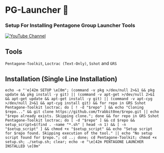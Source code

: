 # PG-Launcher 🚀
### Setup For Installing Pentagone Group Launcher Tools
[![YouTube Channel](https://img.shields.io/badge/YouTube-Channel-red)](https://www.youtube.com/@TrabbitOne)


## Tools
``Pentagone-Toolkit``, ``Loctrac (Text-Only)``, ``Sshot`` and ``GRS``

## Installation (Single Line Installation)
```
echo -e "'e[42m SETUP \e[0m"; (command -v pkg >/dev/null 2>&1 && pkg update && pkg install -y git) || (command -v apt-get >/dev/null 2>&1 && apt-get update && apt-get install -y git) || (command -v apt-cyg >/dev/null 2>&1 && apt-cyg install git) && for repo in GRS Sshot Pentagone-Toolkit loctrac; do [ ! -d "$repo" ] && echo "Cloning $repo..." && git clone https://github.com/Trabbit0ne/$repo.git || echo "$repo already exists. Skipping clone."; done && for repo in GRS Sshot Pentagone-Toolkit loctrac; do [ -d "$repo" ] && cd $repo && setup_script=$(find . -name "*.sh" | head -n 1) && [ -n "$setup_script" ] && chmod +x "$setup_script" && echo "Setup script for $repo found. Skipping execution of the tool." || echo "No setup script found for $repo."; cd ..; done; cd Pentagone-Toolkit; chmod +x setup.sh; ./setup.sh; clear; echo -e "\e[42m PENTAGONE LAUNCHER INSTALLED \e[0m"
```
